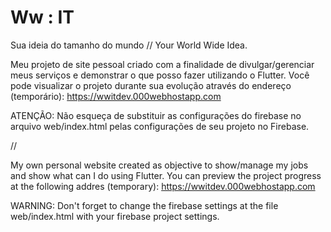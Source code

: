 # Ww : IT
Sua ideia do tamanho do mundo // Your World Wide Idea.

Meu projeto de site pessoal criado com a finalidade de divulgar/gerenciar meus serviços e demonstrar o que posso fazer utilizando o Flutter. Você pode visualizar o projeto durante sua evolução através do endereço (temporário): https://wwitdev.000webhostapp.com

ATENÇÃO: Não esqueça de substituir as configurações do firebase no arquivo web/index.html pelas configurações de seu projeto no Firebase.

//

My own personal website created as objective to show/manage my jobs and show what can I do using Flutter. You can preview the project progress at the following addres (temporary): https://wwitdev.000webhostapp.com

WARNING: Don't forget to change the firebase settings at the file web/index.html with your firebase project settings.

